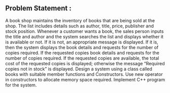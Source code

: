 ## Problem Statement : 


A book shop maintains the inventory of books that are being sold
at the shop. The list includes details such as author, title, price, publisher and stock position. Whenever a customer wants a book, the sales person inputs the title and author and the system
searches the list and displays whether it is available or not. If it is
not, an appropriate message is displayed. If it is, then the system
displays the book details and requests for the number of copies
required. If the requested copies book details and requests for the
number of copies required. If the requested copies are available, the total cost of the requested copies is displayed; otherwise the
message “Required copies not in stock” is displayed. Design a system using a class called books with suitable member
functions and Constructors. Use new operator in constructors to
allocate memory space required. Implement C++ program for the
system.
